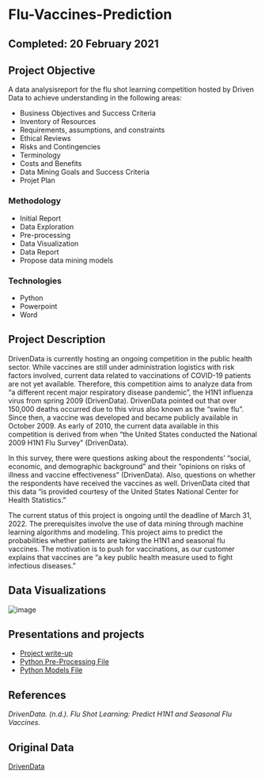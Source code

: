 # Flu-Vaccines-Prediction

## Completed: 20 February 2021 

## Project Objective
A data analysisreport for the flu shot learning competition hosted by Driven Data to achieve understanding in the following areas:

- Business Objectives and Success Criteria
- Inventory of Resources
- Requirements, assumptions, and constraints
- Ethical Reviews
- Risks and Contingencies 
- Terminology
- Costs and Benefits
- Data Mining Goals and Success Criteria 
- Projet Plan

### Methodology
- Initial Report
- Data Exploration
- Pre-processing
- Data Visualization
- Data Report
- Propose data mining models

### Technologies
* Python
* Powerpoint
* Word

## Project Description

DrivenData is currently hosting an ongoing competition in the public health sector. While 
vaccines are still under administration logistics with risk factors involved, current data related to 
vaccinations of COVID-19 patients are not yet available. Therefore, this competition aims to 
analyze data from “a different recent major respiratory disease pandemic”, the H1N1 influenza 
virus from spring 2009 (DrivenData). DrivenData pointed out that over 150,000 deaths occurred 
due to this virus also known as the “swine flu”. Since then, a vaccine was developed and became 
publicly available in October 2009. As early of 2010, the current data available in this 
competition is derived from when “the United States conducted the National 2009 H1N1 Flu 
Survey” (DrivenData). 

In this survey, there were questions asking about the respondents’ “social, economic, and 
demographic background” and their “opinions on risks of illness and vaccine effectiveness” 
(DrivenData). Also, questions on whether the respondents have received the vaccines as well. 
DrivenData cited that this data “is provided courtesy of the United States National Center for 
Health Statistics.” 

The current status of this project is ongoing until the deadline of March 31, 2022. The 
prerequisites involve the use of data mining through machine learning algorithms and modeling. 
This project aims to predict the probabilities whether patients are taking the H1N1 and seasonal 
flu vaccines. The motivation is to push for vaccinations, as our customer explains that vaccines 
are “a key public health measure used to fight infectious diseases.”

## Data Visualizations
![image](https://user-images.githubusercontent.com/74040889/131297526-9f30ec80-d5e8-4799-bc44-feaad400a578.png)

## Presentations and projects
* [Project write-up](https://github.com/isabellaoakes/In-Vehicle-Marketing-Engagement-Optimization/blob/main/InVehicleCouponOptimization.pdf)
* [Python Pre-Processing File](https://github.com/isabellaoakes/In-Vehicle-Marketing-Engagement-Optimization/blob/main/InVehicleCouponOptimization.pdf)
* [Python Models File](https://github.com/isabellaoakes/In-Vehicle-Marketing-Engagement-Optimization/blob/main/InVehicleCouponModels.ipynb)

## References
_DrivenData. (n.d.). Flu Shot Learning: Predict H1N1 and Seasonal Flu Vaccines._

## Original Data 
[DrivenData](https://www.drivendata.org/competitions/66/flu-shot-learning/page/210/)
